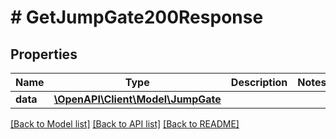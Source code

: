 # # GetJumpGate200Response

## Properties

Name | Type | Description | Notes
------------ | ------------- | ------------- | -------------
**data** | [**\OpenAPI\Client\Model\JumpGate**](JumpGate.md) |  |

[[Back to Model list]](../../README.md#models) [[Back to API list]](../../README.md#endpoints) [[Back to README]](../../README.md)
